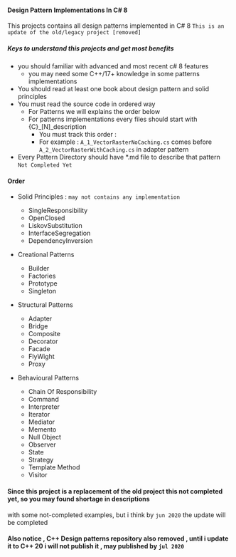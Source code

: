 #### Design Pattern Implementations In C# 8

This projects contains all design patterns implemented in C# 8
`This is an update of the old/legacy project [removed]`

##### Keys to understand this projects and get most benefits
* you should familiar with advanced and most recent c# 8 features
    * you may need some C++/17+ knowledge in some patterns implementations
* You should read at least one book about design pattern and solid principles
* You must read the source code in ordered way
    * For Patterns we will explains the order below
    * For patterns implementations every files should start with {C}\_\[N\]\_description
        * You must track this order :
        * For example : `A_1_VectorRasterNoCaching.cs` comes before `A_2_VectorRasterWithCaching.cs` in adapter pattern
* Every Pattern Directory should have *.md file to describe that pattern `Not Completed Yet`
    
    
#### Order
    
* Solid Principles : `may not contains any implementation`
    * SingleResponsibility
    * OpenClosed
    * LiskovSubstitution
    * InterfaceSegregation
    * DependencyInversion
    
* Creational Patterns
    * Builder
    * Factories
    * Prototype
    * Singleton
* Structural Patterns
    * Adapter
    * Bridge
    * Composite
    * Decorator
    * Facade
    * FlyWight
    * Proxy
* Behavioural Patterns
    * Chain Of Responsibility
    * Command
    * Interpreter
    * Iterator
    * Mediator
    * Memento
    * Null Object
    * Observer
    * State
    * Strategy
    * Template Method
    * Visitor
    
#### Since this project is a replacement of the old project this not completed yet, so you may found shortage in descriptions
with some not-completed examples, but i think by `jun 2020` the update will be completed
   
#### Also notice , C++ Design patterns repository also removed , until i update it to C++ 20 i will not publish it , may published by `jul 2020`
